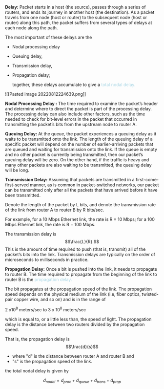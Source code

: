 **Delay:**
Packet starts in a host (the source), passes through a series of routers, and ends its journey in another host (the destination). As a packet travels from one node (host or router) to the subsequent node (host or router) along this path, the packet suffers from several types of delays at each node along the path. 

The most important of these delays are the 
- Nodal processing delay 
- Queuing delay, 
- Transmission delay,
- Propagation delay; 
    
    together, these delays accumulate to give a <font style="color:lightblue"> total nodal delay.</font>

![[Pasted image 20220812224639.png]]

**Nodal Processing Delay :**
The time required to examine the packet’s header and determine where to direct the packet is part of the processing delay. The processing delay can also include other factors, such as the time needed to check for bit-level errors in the packet that occurred in transmitting the packet’s bits from the upstream node to router A.

**Queuing Delay:**
At the queue, the packet experiences a queuing delay as it waits to be transmitted onto the link. The length of the queuing delay of a specific packet will depend on the number of earlier-arriving packets that are queued and waiting for transmission onto the link. If the queue is empty and no other packet is currently being transmitted, then our packet’s queuing delay will be zero. On the other hand, if the traffic is heavy and many other packets are also waiting to be transmitted, the queuing delay will be long.

**Transmission Delay:**
Assuming that packets are transmitted in a first-come-first-served manner, as is common in packet-switched networks, our packet can be transmitted only after all the packets that have arrived before it have been transmitted.

Denote the length of the packet by L bits, and denote the transmission rate of the link from router A to router B by R bits/sec. 
 
For example, for a 10 Mbps Ethernet link, the rate is R = 10 Mbps; for a 100 Mbps Ethernet link, the rate is R = 100 Mbps. 

The transmission delay is  $$\frac{L}{R}.$$  This is the amount of time required to push (that is, transmit) all of the packet’s bits into the link. Transmission delays are typically on the order of microseconds to milliseconds in practice.


**Propagation Delay:**
Once a bit is pushed into the link, it needs to propagate to router B. The time required to propagate from the beginning of the link to router B is the <font style="color:lightblue">propagation delay. </font>

The bit propagates at the propagation speed of the link. The propagation speed depends on the physical medium of the link (i.e, fiber optics, twisted-pair copper wire, and so on) and is in the range of 

2 x10<sup>8</sup> meters/sec to 3 x 10<sup>8</sup> meters/sec 

which is equal to, or a little less than, the speed of light. The propagation delay is the distance between two routers divided by the propagation speed. 

That is, the propagation delay is 
$$\frac{d}{s}$$
 - where "d" is the distance between router A and router B and 
 - "s" is the propagation speed of the link.

the total nodal delay is given by 

$$d_{nodal}=d_{proc}+d_{queue}+d_{trans}+d_{prop}$$

